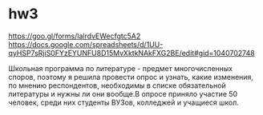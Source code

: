 # hw3
https://goo.gl/forms/lalrdvEWecfgtc5A2
https://docs.google.com/spreadsheets/d/1UU-qyHSP7sRjiS0FYzEYUNFU8D15MvXktkNAkFXG2BE/edit#gid=1040702748

Школьная программа по литературе - предмет многочисленных споров, поэтому я решила провести опрос и узнать, какие изменения, по мнению респондентов, необходимы в списке обязательной литературы и нужны ли они вообще.В опросе приняло участие 50 человек, среди них студенты ВУЗов, колледжей и учащиеся школ.
